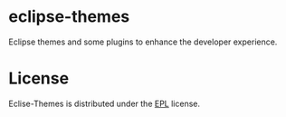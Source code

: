 # eclipse-themes
Eclipse themes and some plugins to enhance the developer experience.

# License
Eclise-Themes is distributed under the [EPL](http://www.eclipse.org/legal/epl-v10.html) license.
